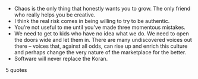 - Chaos is the only thing that honestly wants you to grow. The only friend who really helps you be creative.
 - I think the real risk comes in being willing to try to be authentic.
 - You’re not useful to me until you’ve made three momentous mistakes.
 - We need to get to kids who have no idea what we do. We need to open the doors wide and let them in. There are many undiscovered voices out there – voices that, against all odds, can rise up and enrich this culture and perhaps change the very nature of the marketplace for the better.
 - Software will never replace the Koran.

5 quotes